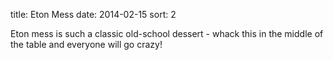 title: Eton Mess
date: 2014-02-15
sort: 2

Eton mess is such a classic old-school dessert - whack this in the middle of the table and everyone will go crazy!
